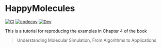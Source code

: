# HappyMolecules

[![CI](https://github.com/CodingThrust/HappyMolecules.jl/actions/workflows/ci.yml/badge.svg)](https://github.com/CodingThrust/HappyMolecules.jl/actions/workflows/ci.yml)
[![codecov](https://codecov.io/gh/CodingThrust/HappyMolecules.jl/branch/main/graph/badge.svg?token=PHXRKNRSCV)](https://codecov.io/gh/CodingThrust/HappyMolecules.jl)
[![Dev](https://img.shields.io/badge/docs-dev-blue.svg)](https://codingthrust.github.io/HappyMolecules.jl/build)

This is a tutorial for reproducing the examples in Chapter 4 of the book 

> Understanding Molecular Simulation, From Algorithms to Applications 
